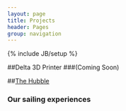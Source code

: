 ```yaml
---
layout: page
title: Projects
header: Pages
group: navigation
---
```

{% include JB/setup %}

<!---##[StarStuff-2093](http://starstuff-2093.herokuapp.com/)-->
##Delta 3D Printer 
###(Coming Soon)

##[The Hubble](z0rd0n.github.io/2014/07/27/TheHubble/) 
### Our sailing experiences

<!---
<h2>Current Projects</h2>
<ul>
{% assign projects_list = site.projects %}
{% include JB/pages_list %}
</ul>
-->
